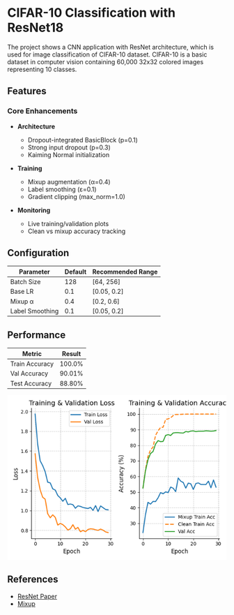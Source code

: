 # CIFAR-10 Classification with ResNet18

The project shows a CNN application with ResNet architecture, which is used for image classification of CIFAR-10 dataset. CIFAR-10 is a basic dataset in computer vision containing 60,000 32x32 colored images representing 10 classes.
## Features

### Core Enhancements
- **Architecture**
  - Dropout-integrated BasicBlock (p=0.1)
  - Strong input dropout (p=0.3)
  - Kaiming Normal initialization

- **Training**
  - Mixup augmentation (α=0.4)
  - Label smoothing (ε=0.1)
  - Gradient clipping (max_norm=1.0)

- **Monitoring**
  - Live training/validation plots
  - Clean vs mixup accuracy tracking

##  Configuration

| Parameter          | Default | Recommended Range |
|--------------------|---------|-------------------|
| Batch Size         | 128     | [64, 256]         |
| Base LR            | 0.1     | [0.05, 0.2]       |
| Mixup α            | 0.4     | [0.2, 0.6]        |
| Label Smoothing    | 0.1     | [0.05, 0.2]       |

##  Performance
| Metric          | Result |
|-----------------|--------|
| Train Accuracy  | 100.0% |
| Val Accuracy    | 90.01% |
| Test Accuracy   | 88.80% |

![Training Curves](loss_plot.png)

##  References
- [ResNet Paper](https://arxiv.org/abs/1512.03385)
- [Mixup](https://arxiv.org/abs/1710.09412)